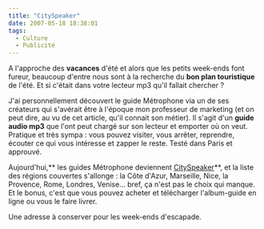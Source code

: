 ```yaml
---
title: "CitySpeaker"
date: 2007-05-18 18:38:01
tags:
  - Culture
  - Publicité
---
```


A l'approche des **vacances** d'été et alors que les petits week-ends font fureur, beaucoup d'entre nous sont à la recherche du **bon plan touristique** de l'été. Et si c'était dans votre lecteur mp3 qu'il fallait chercher&nbsp;?

J'ai personnellement découvert le guide Métrophone via un de ses créateurs qui s'avérait être à l'époque mon professeur de marketing (et on peut dire, au vu de cet article, qu'il connait son métier). Il s'agit d'un **guide audio mp3** que l'ont peut chargé sur son lecteur et emporter où on veut. Pratique et très sympa&nbsp;: vous pouvez visiter, vous arrêter, reprendre, écouter ce qui vous intéresse et zapper le reste. Testé dans Paris et approuvé.

Aujourd'hui,** les guides Métrophone deviennent [CitySpeaker](http://amis.cityspeaker.fr/)**, et la liste des régions couvertes s'allonge&nbsp;: la Côte d'Azur, Marseille, Nice, la Provence, Rome, Londres, Venise… bref, ça n'est pas le choix qui manque. Et le bonus, c'est que vous pouvez acheter et télécharger l'album-guide en ligne ou vous le faire livrer.

Une adresse à conserver pour les week-ends d'escapade.

[](http://amis.cityspeaker.fr/)